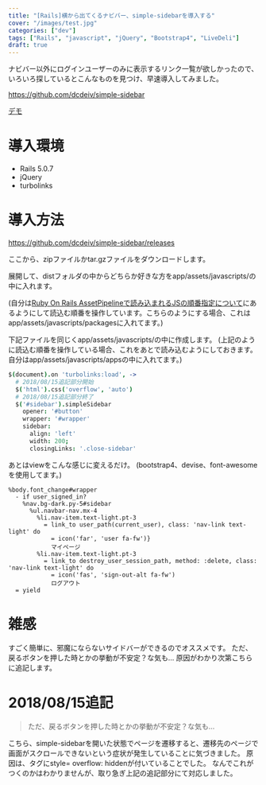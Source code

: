 ```yaml
---
title: "[Rails]横から出てくるナビバー、simple-sidebarを導入する"
cover: "/images/test.jpg"
categories: ["dev"]
tags: ["Rails", "javascript", "jQuery", "Bootstrap4", "LiveDeli"]
draft: true
---
```

ナビバー以外にログインユーザーのみに表示するリンク一覧が欲しかったので、いろいろ探しているとこんなものを見つけ、早速導入してみました。

https://github.com/dcdeiv/simple-sidebar

[デモ](http://dcdeiv.github.io/simple-sidebar/left/)

# 導入環境

- Rails 5.0.7
- jQuery
- turbolinks

# 導入方法

https://github.com/dcdeiv/simple-sidebar/releases

ここから、zipファイルかtar.gzファイルをダウンロードします。

展開して、distフォルダの中からどちらか好きな方をapp/assets/javascripts/の中に入れます。

(自分は[Ruby On Rails AssetPipelineで読み込まれるJSの順番指定について](http://coa.hateblo.jp/entry/2012/08/03/093928)にあるようにして読込む順番を操作しています。こちらのようにする場合、これはapp/assets/javascripts/packagesに入れてます。)


下記ファイルを同じくapp/assets/javascripts/の中に作成します。
(上記のように読込む順番を操作している場合、これをあとで読み込むようにしておきます。自分はapp/assets/javascripts/appsの中に入れてます。)

```coffee:simple-sidebar.js.coffee
$(document).on 'turbolinks:load', ->
  # 2018/08/15追記部分開始
  $('html').css('overflow', 'auto')
  # 2018/08/15追記部分終了
  $('#sidebar').simpleSidebar
    opener: '#button'
    wrapper: '#wrapper'
    sidebar:
      align: 'left'
      width: 200;
      closingLinks: '.close-sidebar'
```

あとはviewをこんな感じに変えるだけ。
(bootstrap4、devise、font-awesomeを使用してます。)

```haml:application.html.haml
%body.font_change#wrapper
  - if user_signed_in?
    %nav.bg-dark.py-5#sidebar
      %ul.navbar-nav.mx-4
        %li.nav-item.text-light.pt-3
          = link_to user_path(current_user), class: 'nav-link text-light' do
            = icon('far', 'user fa-fw')}
            マイページ
        %li.nav-item.text-light.pt-3
          = link_to destroy_user_session_path, method: :delete, class: 'nav-link text-light' do
            = icon('fas', 'sign-out-alt fa-fw')
            ログアウト
  = yield

```

# 雑感

すごく簡単に、邪魔にならないサイドバーができるのでオススメです。
ただ、戻るボタンを押した時とかの挙動が不安定？な気も…
原因がわかり次第こちらに追記します。


# 2018/08/15追記

>ただ、戻るボタンを押した時とかの挙動が不安定？な気も…

こちら、simple-sidebarを開いた状態でページを遷移すると、遷移先のページで画面がスクロールできないという症状が発生していることに気づきました。
原因は、<html>タグにstyle= overflow: hiddenが付いていることでした。
なんでこれがつくのかはわかりませんが、取り急ぎ上記の追記部分にて対応しました。
